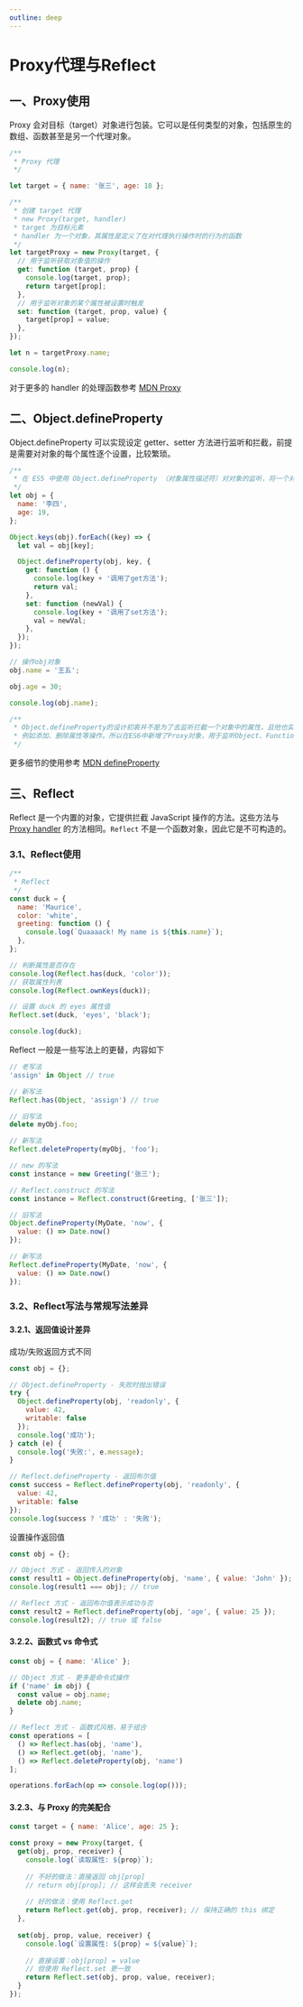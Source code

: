 ```yaml
---
outline: deep
---
```


# Proxy代理与Reflect

## 一、Proxy使用

Proxy 会对目标（target）对象进行包装。它可以是任何类型的对象，包括原生的数组、函数甚至是另一个代理对象。

```javascript
/**
 * Proxy 代理
 */

let target = { name: '张三', age: 18 };

/**
 * 创建 target 代理
 * new Proxy(target, handler)
 * target 为目标元素
 * handler 为一个对象，其属性是定义了在对代理执行操作时的行为的函数
 */
let targetProxy = new Proxy(target, {
  // 用于监听获取对象值的操作
  get: function (target, prop) {
    console.log(target, prop);
    return target[prop];
  },
  // 用于监听对象的某个属性被设置时触发
  set: function (target, prop, value) {
    target[prop] = value;
  },
});

let n = targetProxy.name;

console.log(n);
```

对于更多的 handler 的处理函数参考 [MDN Proxy](https://developer.mozilla.org/zh-CN/docs/Web/JavaScript/Reference/Global_Objects/Proxy/Proxy)

## 二、Object.defineProperty

Object.defineProperty 可以实现设定 getter、setter 方法进行监听和拦截，前提是需要对对象的每个属性逐个设置，比较繁琐。

```javascript
/**
 * 在 ES5 中使用 Object.defineProperty （对象属性描述符）对对象的监听，将一个对象进行遍历，并设定getter、setter方法进行监听和拦截。
 */
let obj = {
  name: '李四',
  age: 19,
};

Object.keys(obj).forEach((key) => {
  let val = obj[key];

  Object.defineProperty(obj, key, {
    get: function () {
      console.log(key + '调用了get方法');
      return val;
    },
    set: function (newVal) {
      console.log(key + '调用了set方法');
      val = newVal;
    },
  });
});

// 操作obj对象
obj.name = '王五';

obj.age = 30;

console.log(obj.name);

/**
 * Object.defineProperty的设计初衷并不是为了去监听拦截一个对象中的属性，且他也实现不了更加丰富的操作，
 * 例如添加、删除属性等操作。所以在ES6中新增了Proxy对象，用于监听Object、Function的操作。
 */
```

更多细节的使用参考 [MDN defineProperty](https://developer.mozilla.org/zh-CN/docs/Web/JavaScript/Reference/Global_Objects/Object/defineProperty)

## 三、Reflect

Reflect 是一个内置的对象，它提供拦截 JavaScript 操作的方法。这些方法与 [Proxy handler](https://developer.mozilla.org/zh-CN/docs/Web/JavaScript/Reference/Global_Objects/Proxy/Proxy) 的方法相同。`Reflect` 不是一个函数对象，因此它是不可构造的。

### 3.1、Reflect使用

```javascript
/**
 * Reflect
 */
const duck = {
  name: 'Maurice',
  color: 'white',
  greeting: function () {
    console.log(`Quaaaack! My name is ${this.name}`);
  },
};

// 判断属性是否存在
console.log(Reflect.has(duck, 'color'));
// 获取属性列表
console.log(Reflect.ownKeys(duck));

// 设置 duck 的 eyes 属性值
Reflect.set(duck, 'eyes', 'black');

console.log(duck);
```

Reflect 一般是一些写法上的更替，内容如下

```javascript
// 老写法
'assign' in Object // true

// 新写法
Reflect.has(Object, 'assign') // true

// 旧写法
delete myObj.foo;

// 新写法
Reflect.deleteProperty(myObj, 'foo');

// new 的写法
const instance = new Greeting('张三');

// Reflect.construct 的写法
const instance = Reflect.construct(Greeting, ['张三']);

// 旧写法
Object.defineProperty(MyDate, 'now', {
  value: () => Date.now()
});

// 新写法
Reflect.defineProperty(MyDate, 'now', {
  value: () => Date.now()
});
```

### 3.2、Reflect写法与常规写法差异

#### 3.2.1、返回值设计差异

成功/失败返回方式不同

```javascript
const obj = {};

// Object.defineProperty - 失败时抛出错误
try {
  Object.defineProperty(obj, 'readonly', {
    value: 42,
    writable: false
  });
  console.log('成功');
} catch (e) {
  console.log('失败:', e.message);
}

// Reflect.defineProperty - 返回布尔值
const success = Reflect.defineProperty(obj, 'readonly', {
  value: 42,
  writable: false
});
console.log(success ? '成功' : '失败');
```

设置操作返回值

```javascript
const obj = {};

// Object 方式 - 返回传入的对象
const result1 = Object.defineProperty(obj, 'name', { value: 'John' });
console.log(result1 === obj); // true

// Reflect 方式 - 返回布尔值表示成功与否
const result2 = Reflect.defineProperty(obj, 'age', { value: 25 });
console.log(result2); // true 或 false
```

#### 3.2.2、函数式 vs 命令式

```javascript
const obj = { name: 'Alice' };

// Object 方式 - 更多是命令式操作
if ('name' in obj) {
  const value = obj.name;
  delete obj.name;
}

// Reflect 方式 - 函数式风格，易于组合
const operations = [
  () => Reflect.has(obj, 'name'),
  () => Reflect.get(obj, 'name'),
  () => Reflect.deleteProperty(obj, 'name')
];

operations.forEach(op => console.log(op()));
```

#### 3.2.3、与 Proxy 的完美配合

```javascript
const target = { name: 'Alice', age: 25 };

const proxy = new Proxy(target, {
  get(obj, prop, receiver) {
    console.log(`读取属性: ${prop}`);
    
    // 不好的做法：直接返回 obj[prop]
    // return obj[prop]; // 这样会丢失 receiver
    
    // 好的做法：使用 Reflect.get
    return Reflect.get(obj, prop, receiver); // 保持正确的 this 绑定
  },
  
  set(obj, prop, value, receiver) {
    console.log(`设置属性: ${prop} = ${value}`);
    
    // 直接设置：obj[prop] = value
    // 但使用 Reflect.set 更一致
    return Reflect.set(obj, prop, value, receiver);
  }
});
```



